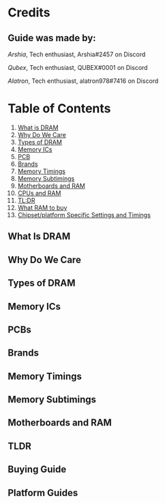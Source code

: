 # Credits
## Guide was made by:

*Arshia*, Tech enthusiast, Arshia#2457 on Discord

*Qubex*, Tech enthusiast, QUBEX#0001 on Discord

*Alatron*, Tech enthusiast, alatron978#7416 on Discord

# Table of Contents
1. [What is DRAM](#DRAM)
2. [Why Do We Care](#why-do-we-care)
3. [Types of DRAM](#types-of-dram)
4. [Memory ICs](#memory-ics)
5. [PCB](#pcb)
6. [Brands](#brands)
7. [Memory Timings](#memory-timings)
8. [Memory Subtimings](#memory-subtimings)
9. [Motherboards and RAM](#motherboards-and-ram)
10. [CPUs and RAM](#cpus-and-ram)
11. [TL:DR](#tldr)
12. [What RAM to buy](#buying-guide)
13. [Chipset/platform Specific Settings and Timings](#platform-guides)

## What Is DRAM

## Why Do We Care

## Types of DRAM

## Memory ICs

## PCBs

## Brands

## Memory Timings

## Memory Subtimings

## Motherboards and RAM

## TLDR

## Buying Guide

## Platform Guides
